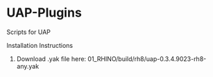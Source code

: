 # UAP-Plugins
 Scripts for UAP

Installation Instructions

1. Download .yak file here: 01_RHINO/build/rh8/uap-0.3.4.9023-rh8-any.yak

